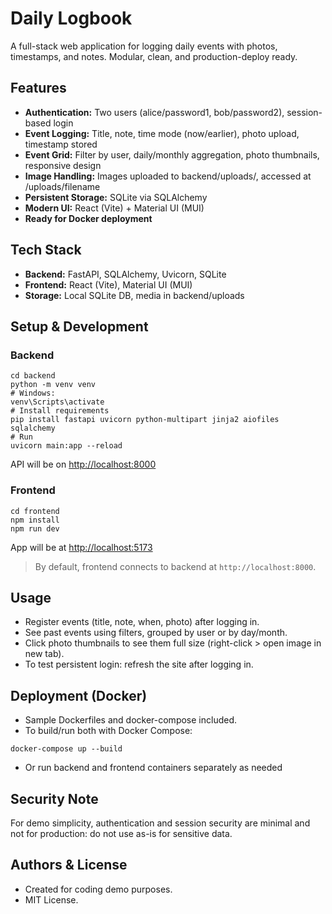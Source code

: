 # Daily Logbook

A full-stack web application for logging daily events with photos, timestamps, and notes. Modular, clean, and production-deploy ready.

## Features
- **Authentication:** Two users (alice/password1, bob/password2), session-based login
- **Event Logging:** Title, note, time mode (now/earlier), photo upload, timestamp stored
- **Event Grid:** Filter by user, daily/monthly aggregation, photo thumbnails, responsive design
- **Image Handling:** Images uploaded to backend/uploads/, accessed at /uploads/filename
- **Persistent Storage:** SQLite via SQLAlchemy
- **Modern UI:** React (Vite) + Material UI (MUI)
- **Ready for Docker deployment**

## Tech Stack
- **Backend:** FastAPI, SQLAlchemy, Uvicorn, SQLite
- **Frontend:** React (Vite), Material UI (MUI)
- **Storage:** Local SQLite DB, media in backend/uploads

## Setup & Development

### Backend
```
cd backend
python -m venv venv
# Windows:
venv\Scripts\activate
# Install requirements
pip install fastapi uvicorn python-multipart jinja2 aiofiles sqlalchemy
# Run
uvicorn main:app --reload
```
API will be on [http://localhost:8000](http://localhost:8000)

### Frontend
```
cd frontend
npm install
npm run dev
```
App will be at [http://localhost:5173](http://localhost:5173)

> By default, frontend connects to backend at `http://localhost:8000`.

## Usage
- Register events (title, note, when, photo) after logging in.
- See past events using filters, grouped by user or by day/month.
- Click photo thumbnails to see them full size (right-click > open image in new tab).
- To test persistent login: refresh the site after logging in.

## Deployment (Docker)

- Sample Dockerfiles and docker-compose included.
- To build/run both with Docker Compose:
```
docker-compose up --build
```
- Or run backend and frontend containers separately as needed

## Security Note
For demo simplicity, authentication and session security are minimal and not for production: do not use as-is for sensitive data.

## Authors & License
- Created for coding demo purposes.
- MIT License.
